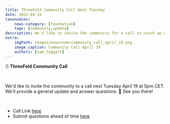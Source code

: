 ```yaml
---
title: ThreeFold Community Call Next Tuesday 
date: 2022-04-15
taxonomies:
    news-category: [foundation]
    tags: [community,update]
description: We'd like to invite the community for a call to catch up on all things ThreeFold next Tuesday April 19th.
extra:
    imgPath: images/newsroom/community_call_april_19.png
    image_caption: Community Call April 19
    authors: [sam_taggart]
---
```



⏰ **ThreeFold Community Call**

<br/>

We'd like to invite the community to a call next Tuesday April 19 at 5pm CET. We'll provide a general update and answer questions. 🙏 See you there!

<br/>

- Call Link [here](https://bit.ly/tfcommunitycall)
- Submit questions ahead of time [here](https://forum.threefold.io/t/threefold-community-call-april-19-2022/2682)